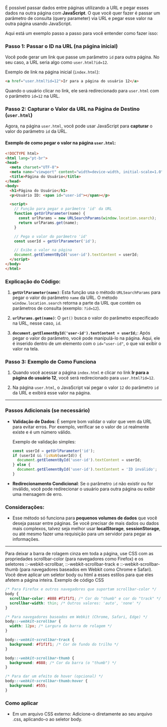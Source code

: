É possível passar dados entre páginas utilizando a URL e pegar esses dados na outra página com **JavaScript**. O que você quer fazer é passar um parâmetro de consulta (query parameter) via URL e pegar esse valor na outra página usando JavaScript.

Aqui está um exemplo passo a passo para você entender como fazer isso:

### Passo 1: Passar o ID na URL (na página inicial)

Você pode gerar um link que passe um parâmetro `id` para outra página. No seu caso, a URL seria algo como `user.html?id=12`.

Exemplo de link na página inicial (`index.html`):

```html
<a href="user.html?id=12">Ir para a página do usuário 12</a>
```

Quando o usuário clicar no link, ele será redirecionado para `user.html` com o parâmetro `id=12` na URL.

### Passo 2: Capturar o Valor da URL na Página de Destino (`user.html`)

Agora, na página `user.html`, você pode usar JavaScript para **capturar** o valor do parâmetro `id` da URL.

#### Exemplo de como pegar o valor na página `user.html`:

```html
<!DOCTYPE html>
<html lang="pt-br">
<head>
  <meta charset="UTF-8">
  <meta name="viewport" content="width=device-width, initial-scale=1.0">
  <title>Página do Usuário</title>
</head>
<body>
  <h1>Página do Usuário</h1>
  <p>Usuário ID: <span id="user-id"></span></p>

  <script>
    // Função para pegar o parâmetro 'id' da URL
    function getUrlParameter(name) {
      const urlParams = new URLSearchParams(window.location.search);
      return urlParams.get(name);
    }

    // Pega o valor do parâmetro 'id'
    const userId = getUrlParameter('id');

    // Exibe o valor na página
    document.getElementById('user-id').textContent = userId;
  </script>
</body>
</html>
```

### Explicação do Código:

1. **`getUrlParameter(name)`**: Esta função usa o método `URLSearchParams` para pegar o valor do parâmetro `name` da URL. O método `window.location.search` retorna a parte da URL que contém os parâmetros de consulta (exemplo: `?id=12`).

2. **`urlParams.get(name)`**: O `get()` busca o valor do parâmetro especificado na URL, nesse caso, `id`.

3. **`document.getElementById('user-id').textContent = userId;`**: Após pegar o valor do parâmetro, você pode manipulá-lo na página. Aqui, ele é inserido dentro de um elemento com o `id="user-id"`, o que vai exibir o valor na tela.

### Passo 3: Exemplo de Como Funciona

1. Quando você acessar a página `index.html` e clicar no link **Ir para a página do usuário 12**, você será redirecionado para `user.html?id=12`.

2. Na página `user.html`, o JavaScript vai pegar o valor `12` do parâmetro `id` da URL e exibirá esse valor na página.

---

### Passos Adicionais (se necessário)

* **Validação de Dados**: É sempre bom validar o valor que vem da URL para evitar erros. Por exemplo, verificar se o valor de `id` realmente existe e é um número válido.

  Exemplo de validação simples:

  ```javascript
  const userId = getUrlParameter('id');
  if (userId && !isNaN(userId)) {
    document.getElementById('user-id').textContent = userId;
  } else {
    document.getElementById('user-id').textContent = 'ID inválido';
  }
  ```

* **Redirecionamento Condicional**: Se o parâmetro `id` não existir ou for inválido, você pode redirecionar o usuário para outra página ou exibir uma mensagem de erro.

### Considerações:

* Esse método só funciona para **pequenos volumes de dados** que você deseja passar entre páginas. Se você precisar de mais dados ou dados mais complexos, talvez seja melhor usar **localStorage**, **sessionStorage**, ou até mesmo fazer uma requisição para um servidor para pegar as informações.

---

Para deixar a barra de rolagem cinza em toda a página, use CSS com as propriedades scrollbar-color (para navegadores como Firefox) e os seletores ::-webkit-scrollbar, ::-webkit-scrollbar-track e ::-webkit-scrollbar-thumb (para navegadores baseados em Webkit como Chrome e Safari). Você deve aplicar um seletor body ou html a esses estilos para que eles afetem a página inteira.
Exemplo de código CSS
```css
/* Para Firefox e outros navegadores que suportam scrollbar-color */
body {
  scrollbar-color: #888 #f1f1f1; /* Cor do "thumb" e cor do "track" */
  scrollbar-width: thin; /* Outros valores: 'auto', 'none' */
}

/* Para navegadores baseados em Webkit (Chrome, Safari, Edge) */
body::-webkit-scrollbar {
  width: 12px; /* Largura da barra de rolagem */
}

body::-webkit-scrollbar-track {
  background: #f1f1f1; /* Cor de fundo do trilho */
}

body::-webkit-scrollbar-thumb {
  background: #888; /* Cor da barra (o "thumb") */
}

/* Para dar um efeito de hover (opcional) */
body::-webkit-scrollbar-thumb:hover {
  background: #555;
}
```
### Como aplicar

- Em um arquivo CSS externo: Adicione-o diretamente ao seu arquivo .css, aplicando-o ao seletor body.
